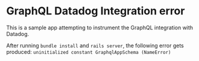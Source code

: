 # GraphQL Datadog Integration error

This is a sample app attempting to instrument the GraphQL integration with Datadog.

After running ```bundle install``` and ```rails server```, the following error gets produced: ```uninitialized constant GraphqlAppSchema (NameError)```